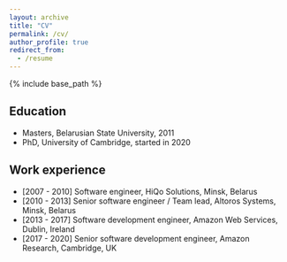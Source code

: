 ```yaml
---
layout: archive
title: "CV"
permalink: /cv/
author_profile: true
redirect_from:
  - /resume
---
```


{% include base_path %}

## Education

* Masters, Belarusian State University, 2011
* PhD, University of Cambridge, started in 2020

## Work experience

* [2007 - 2010] Software engineer, HiQo Solutions, Minsk, Belarus
* [2010 - 2013] Senior software engineer / Team lead, Altoros Systems, Minsk, Belarus
* [2013 - 2017] Software development engineer, Amazon Web Services, Dublin, Ireland
* [2017 - 2020] Senior software development engineer, Amazon Research, Cambridge, UK
  
